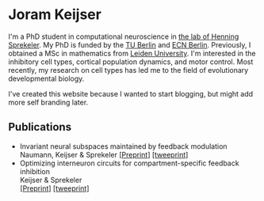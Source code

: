 # Joram Keijser

I'm a PhD student in computational neuroscience in [the lab of Henning Sprekeler](https://www.sprekelerlab.org/). My PhD is funded by the [TU Berlin](https://www.tu.berlin/) and [ECN Berlin](https://www.ecn-berlin.de/). Previously, I obtained a MSc in mathematics from [Leiden University](https://www.universiteitleiden.nl/). I'm interested in the inhibitory cell types, cortical population dynamics, and motor control. Most recently, my research on cell types has led me to the field of evolutionary developmental biology.

I've created this website because I wanted to start blogging, but might add more self branding later. 

## Publications
- Invariant neural subspaces maintained by feedback modulation\
  Naumann, Keijser & Sprekeler
  [[Preprint]](https://www.biorxiv.org/content/10.1101/2021.10.29.466453v1) [[tweeprint]](https://twitter.com/sprekeler/status/1455256882155773952?s=20&t=mTEadfKIlJjh6b3N7Or6_Q)
- Optimizing interneuron circuits for compartment-specific feedback inhibition\
  Keijser & Sprekeler\
  [[Preprint]](https://www.biorxiv.org/content/10.1101/2020.11.17.386920v2) [[tweeprint]](https://twitter.com/sprekeler/status/1329388530808877057?s=20&t=mTEadfKIlJjh6b3N7Or6_Q)

